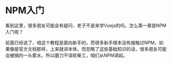 # NPM入门

看到这里，很多朋友可能会有疑问，老子不是来学Vuejs的吗，怎么第一章是NPM入门呢？

前面已经说了，咱这个教程是面向新手的，而很多新手根本没有接触过NPM，如果像是官方文档那样，上来就讲本体，而忽略了这些基础知识的话，很多朋友可能会被搞的一头雾水，所以磨刀不误砍柴工，咱们从NPM讲起。

